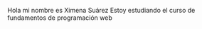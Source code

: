 Hola mi nombre es Ximena Suárez
Estoy estudiando el curso de fundamentos de programación web

<!--
**XimenaSuarez07/XimenaSuarez07** is a ✨ _special_ ✨ repository because its `README.md` (this file) appears on your GitHub profile.

Here are some ideas to get you started:

- 🔭 Actualmente no estoy trabajando
- 🌱 Actualmente estoy aprendiendo los fundamentos de programacion web
- 👯 I’m looking to collaborate on ...
- 🤔 I’m looking for help with ...
- 💬 Ask me about ...
- 📫 How to reach me: ...
- 😄 Pronombres: ella
- ⚡ Dato curioso: 
-->
